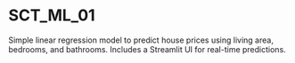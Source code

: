 # SCT_ML_01
Simple linear regression model to predict house prices using living area, bedrooms, and bathrooms. Includes a Streamlit UI for real-time predictions.
